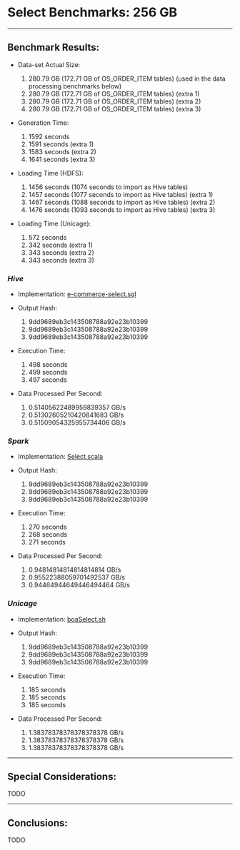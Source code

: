 # Select Benchmarks: 256 GB

---
## Benchmark Results:

- Data-set Actual Size:
  1. 280.79 GB (172.71 GB of OS_ORDER_ITEM tables) (used in the data processing benchmarks below)
  2. 280.79 GB (172.71 GB of OS_ORDER_ITEM tables) (extra 1)
  3. 280.79 GB (172.71 GB of OS_ORDER_ITEM tables) (extra 2)
  4. 280.79 GB (172.71 GB of OS_ORDER_ITEM tables) (extra 3)

- Generation Time:
  1. 1592 seconds
  2. 1591 seconds (extra 1)
  3. 1583 seconds (extra 2)
  4. 1641 seconds (extra 3)

- Loading Time (HDFS):
  1. 1456 seconds (1074 seconds to import as Hive tables)
  2. 1457 seconds (1077 seconds to import as Hive tables) (extra 1)
  3. 1467 seconds (1088 seconds to import as Hive tables) (extra 2)
  4. 1476 seconds (1093 seconds to import as Hive tables) (extra 3)

- Loading Time (Unicage):
  1. 572 seconds
  2. 342 seconds (extra 1)
  3. 343 seconds (extra 2)
  4. 343 seconds (extra 3)


### ***Hive***

- Implementation: [e-commerce-select.sql](../../../../../workloads/query/interactive/SQLQuery/e-commerce-select.sql)

- Output Hash:
  1. 9dd9689eb3c143508788a92e23b10399
  2. 9dd9689eb3c143508788a92e23b10399
  3. 9dd9689eb3c143508788a92e23b10399

- Execution Time: 
  1. 498 seconds
  2. 499 seconds
  3. 497 seconds

- Data Processed Per Second:
  1. 0.51405622489959839357 GB/s
  2. 0.51302605210420841683 GB/s
  3. 0.51509054325955734406 GB/s


### ***Spark***

- Implementation: [Select.scala](../../../../../workloads/query/interactive/scalaQuery/src/main/scala/Select.scala)

- Output Hash:
  1. 9dd9689eb3c143508788a92e23b10399
  2. 9dd9689eb3c143508788a92e23b10399
  3. 9dd9689eb3c143508788a92e23b10399

- Execution Time: 
  1. 270 seconds
  2. 268 seconds
  3. 271 seconds

- Data Processed Per Second:
  1. 0.94814814814814814814 GB/s
  2. 0.95522388059701492537 GB/s
  3. 0.94464944649446494464 GB/s


### ***Unicage***

- Implementation: [boaSelect.sh](../../../../../workloads/query/interactive/bashQuery/select/boaSelect/boaSelect.sh)

- Output Hash:
  1. 9dd9689eb3c143508788a92e23b10399
  2. 9dd9689eb3c143508788a92e23b10399
  3. 9dd9689eb3c143508788a92e23b10399

- Execution Time: 
  1. 185 seconds
  2. 185 seconds
  3. 185 seconds

- Data Processed Per Second:
  1. 1.38378378378378378378 GB/s
  2. 1.38378378378378378378 GB/s
  3. 1.38378378378378378378 GB/s


---
## Special Considerations:

TODO


---
## Conclusions:

TODO